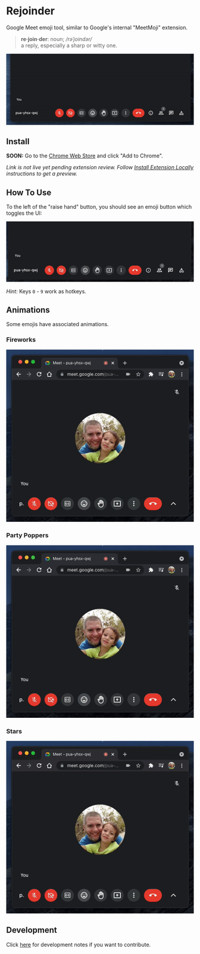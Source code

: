 
# Rejoinder
Google Meet emoji tool, similar to Google's internal "MeetMoji" extension.

> **re·join·der**: noun; */rəˈjoindər/*<br/>
> a reply, especially a sharp or witty one.

![screenshot](screenshots/example.gif)

## Install

**SOON:** Go to the [Chrome Web Store](https://chrome.google.com/webstore/detail/rejoinder/ppkljbmmakhcdfgokefgmologajbdima) and click "Add to Chrome".

*Link is not live yet pending extension review.  Follow [Install Extension Locally](DEV_README.md#install-extension-locally) instructions to get a preview.*

## How To Use

To the left of the "raise hand" button, you should see an emoji button which toggles the UI:

![screenshot](screenshots/ui.gif)

*Hint:* Keys `0` - `9` work as hotkeys.

## Animations

Some emojis have associated animations.

### Fireworks

![screenshot](screenshots/fireworks.gif)

### Party Poppers

![screenshot](screenshots/party.gif)

### Stars

![screenshot](screenshots/stars.gif)


## Development

Click [here](DEV_README.md) for development notes if you want to contribute.

